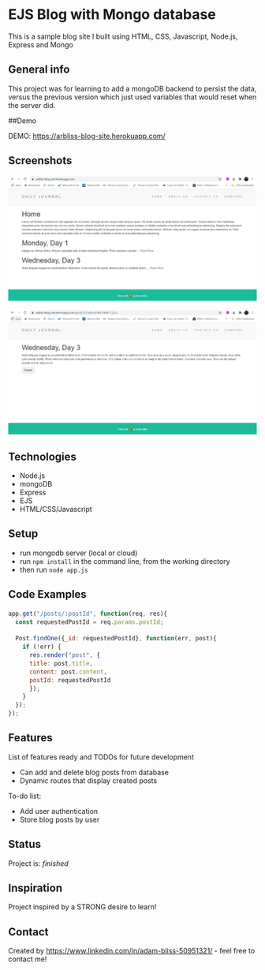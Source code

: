 # EJS Blog with Mongo database
This is a sample blog site I built using HTML, CSS, Javascript, Node.js, Express and Mongo

## General info
This project was for learning to add a mongoDB backend to persist the data, versus the previous version which just used variables that would reset when the server did.

##Demo

DEMO: https://arbliss-blog-site.herokuapp.com/

## Screenshots

![Main Page](public/images/blogwithdb1.JPG)

![Blog Page](public/images/blogwithdb2.JPG)

## Technologies
* Node.js
* mongoDB
* Express
* EJS
* HTML/CSS/Javascript

## Setup
* run mongodb server (local or cloud)
* run `npm install` in the command line, from the working directory
* then run `node app.js`

## Code Examples

```Javascript
app.get("/posts/:postId", function(req, res){
  const requestedPostId = req.params.postId;

  Post.findOne({_id: requestedPostId}, function(err, post){
    if (!err) {
      res.render("post", {
      title: post.title,
      content: post.content,
      postId: requestedPostId
      });
    }
  });
});
```

## Features
List of features ready and TODOs for future development
* Can add and delete blog posts from database
* Dynamic routes that display created posts

To-do list:
* Add user authentication
* Store blog posts by user

## Status
Project is: _finished_

## Inspiration
Project inspired by a STRONG desire to learn!

## Contact
Created by https://www.linkedin.com/in/adam-bliss-50951321/ - feel free to contact me!
